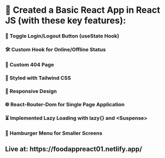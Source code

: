 <h1>🚀 Created a Basic React App in React JS (with these key features):</h1>
<h3>🔁 Toggle Login/Logout Button (useState Hook)</h3>
<h3>🛠️ Custom Hook for Online/Offline Status</h3>
<h3>🚫 Custom 404 Page</h3>
<h3>🎨 Styled with Tailwind CSS</h3>
<h3>📱 Responsive Design</h3>
<h3>🌐 React-Router-Dom for Single Page Application</h3>
<h3>⏳ Implemented Lazy Loading with lazy{} and &lt;Suspense&gt; </h3>
  <h3>🍔 Hamburger Menu for Smaller Screens</h3>
<h2>Live at: https://foodappreact01.netlify.app/</h2>
